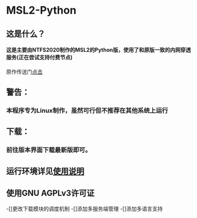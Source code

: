 # MSL2-Python

## 这是什么？

#### 这是主要由NTFS2020制作的MSL2的Python版，使用了和原版一致的内网穿透服务(正在尝试支持付费节点)

原作传送门[点击](https://github.com/Waheal/MSL2)

## 警告：

### 本程序专为Linux制作，虽然可行但不推荐在其他系统上运行

## 下载：

### 前往版本界面下载最新版即可。

## 运行环境详见[使用说明](https://ntfs2020.github.io/MSL2-Python/#/?id=%e4%bd%bf%e7%94%a8%e5%89%8d)

## 使用GNU AGPLv3许可证

-[]更改下载模块的调度机制
-[]添加多服务端管理
-[]添加多语言支持

